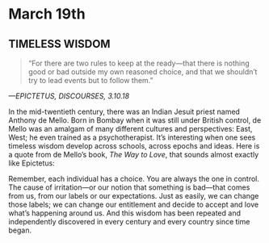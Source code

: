 # March 19th
## TIMELESS WISDOM

> “For there are two rules to keep at the ready—that there is nothing good or bad outside my own reasoned choice, and that we shouldn’t try to lead events but to follow them.”

*—EPICTETUS, DISCOURSES, 3.10.18*

In the mid-twentieth century, there was an Indian Jesuit priest named Anthony de Mello. Born in Bombay when it was still under British control, de Mello was an amalgam of many different cultures and perspectives: East, West; he even trained as a psychotherapist. It’s interesting when one sees timeless wisdom develop across schools, across epochs and ideas. Here is a quote from de Mello’s book, *The Way to Love*, that sounds almost exactly like Epictetus:

Remember, each individual has a choice. You are always the one in control. The cause of irritation—or our notion that something is bad—that comes from us, from our labels or our expectations. Just as easily, we can change those labels; we can change our entitlement and decide to accept and love what’s happening around us. And this wisdom has been repeated and independently discovered in every century and every country since time began.

